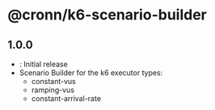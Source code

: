 # @cronn/k6-scenario-builder

## 1.0.0

- <commit>: Initial release
- Scenario Builder for the k6 executor types:
  - constant-vus
  - ramping-vus
  - constant-arrival-rate
